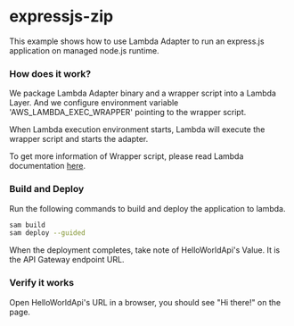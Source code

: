 # expressjs-zip

This example shows how to use Lambda Adapter to run an express.js application on managed node.js runtime. 

### How does it work?

We package Lambda Adapter binary and a wrapper script into a Lambda Layer. And we configure environment variable 'AWS_LAMBDA_EXEC_WRAPPER' pointing to the wrapper script.

When Lambda execution environment starts, Lambda will execute the wrapper script and starts the adapter. 

To get more information of Wrapper script, please read Lambda documentation [here](https://docs.aws.amazon.com/lambda/latest/dg/runtimes-modify.html#runtime-wrapper). 

### Build and Deploy

Run the following commands to build and deploy the application to lambda. 

```bash
sam build
sam deploy --guided
```
When the deployment completes, take note of HelloWorldApi's Value. It is the API Gateway endpoint URL. 

### Verify it works

Open HelloWorldApi's URL in a browser, you should see "Hi there!" on the page. 


